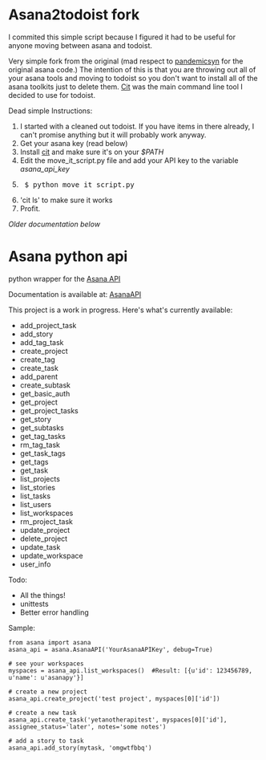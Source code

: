 # Asana2todoist fork
I commited this simple script because I figured it had to be useful for anyone moving between asana and todoist. 

Very simple fork from the original (mad respect to [pandemicsyn](https://github.com/pandemicsyn/asana) for the original asana code.) The intention of this is that you are throwing out all of your asana tools and moving to todoist so you don't want to install all of the asana toolkits just to delete them. [Cit](https://github.com/fatih/cit) was the main command line tool I decided to use for todoist. 

Dead simple Instructions:

1. I started with a cleaned out todoist. If you have items in there already, I can't promise anything but it will probably work anyway. 
2. Get your asana key (read below)
3. Install [cit](https://github.com/fatih/cit) and make sure it's on your _$PATH_
4. Edit the move_it_script.py file and add your API key to the variable _asana_api_key_
5. <pre> $ python move_it_script.py </pre>
6. 'cit ls' to make sure it works
7. Profit.

_Older documentation below_
# Asana python api 

python wrapper for the [Asana API](http://asana.com)

Documentation is available at: [AsanaAPI](http://asana.readthedocs.org/en/latest/index.html)

This project is a work in progress. Here's what's currently available:

- add_project_task
- add_story
- add_tag_task
- create_project
- create_tag
- create_task
- add_parent
- create_subtask
- get_basic_auth
- get_project
- get_project_tasks
- get_story
- get_subtasks
- get_tag_tasks
- rm_tag_task
- get_task_tags
- get_tags
- get_task
- list_projects
- list_stories
- list_tasks
- list_users
- list_workspaces
- rm_project_task
- update_project
- delete_project
- update_task
- update_workspace
- user_info

Todo:

- All the things!
- unittests
- Better error handling

Sample:

    from asana import asana
    asana_api = asana.AsanaAPI('YourAsanaAPIKey', debug=True)

    # see your workspaces
    myspaces = asana_api.list_workspaces()  #Result: [{u'id': 123456789, u'name': u'asanapy'}]

    # create a new project
    asana_api.create_project('test project', myspaces[0]['id'])

    # create a new task
    asana_api.create_task('yetanotherapitest', myspaces[0]['id'], assignee_status='later', notes='some notes')

    # add a story to task
    asana_api.add_story(mytask, 'omgwtfbbq')

